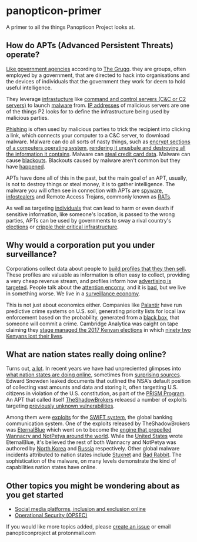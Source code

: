 # panopticon-primer

A primer to all the things Panopticon Project looks at.

## How do APTs (Advanced Persistent Threats) operate?

[Like government agencies](https://www.youtube.com/watch?v=wP2J9aYM6Oo) according to [The Grugq](https://twitter.com/thegrugq). they are groups, often employed by a government, that are directed to hack into organisations and the devices of individuals that the government they work for deem to hold useful intelligence.

They leverage [infrastucture](https://www.darkreading.com/threat-intelligence/forget-apts-lets-talk-about-advanced-persistent-infrastructure/a/d-id/1330427) like [command and control servers (C&C or C2 servers)](https://whatis.techtarget.com/definition/command-and-control-server-CC-server) to launch [malware](https://en.wikipedia.org/wiki/Malware) from. [IP addresses](https://en.wikipedia.org/wiki/IP_address) of malicious servers are one of the things P2 looks for to define the infrastructure being used by malicious parties.

[Phishing](https://en.wikipedia.org/wiki/Phishing) is often used by malicious parties to trick the recipient into clicking a link, which connects your computer to a C&C server, to download malware. Malware can do all sorts of nasty things, such as [encrypt sections of a computers operating system](https://en.wikipedia.org/wiki/Ransomware), [rendering it unusbale and destroying all the information it contains](https://www.wired.com/story/notpetya-cyberattack-ukraine-russia-code-crashed-the-world/). Malware can [steal credit card data](https://blog.sucuri.net/2017/10/credit-card-stealer-investigation-uncovers-malware-ring.html). Malware can cause [blackouts](https://www.wired.com/2016/03/inside-cunning-unprecedented-hack-ukraines-power-grid/). Blackouts caused by malware aren't common but they have [happened](https://www.wired.com/story/russian-hackers-attack-ukraine/). 

APTs have done all of this in the past, but the main goal of an APT, usually, is not to destroy things or steal money, it is to gather intelligence. The malware you will often see in connection with APTs are [spyware](https://www.malwarebytes.com/spyware/), [infostealers](https://www.symantec.com/security-center/writeup/2000-122016-0558-99) and Remote Access Trojans, commonly known as [RATs](https://en.wikipedia.org/wiki/Remote_access_trojan).

As well as targeting [individuals](https://motherboard.vice.com/en_us/article/kzyg3a/smartphone-malware-nso-group-amnesty-international-saudi-arabia) that can lead to harm or even death if sensitive information, like someone's location, is passed to the wrong parties, APTs can be used by governments to sway a rival country's [elections](https://www.theregister.co.uk/2018/07/20/microsoft_fancy_bear_warning/) or [cripple their critical infrastructure](https://www.wired.com/story/russian-hacking-teams-infrastructure/). 

## Why would a corporation put you under surveillance?

Corporations collect data about people to [build profiles that they then sell](https://www.youtube.com/watch?v=3ABaGEWjFIg). These profiles are valuable as information is often easy to collect, providing a very cheap revenue stream, and profiles inform how [advertising is targeted](https://www.washingtonpost.com/apps/g/page/business/how-targeted-advertising-works/412/?noredirect=on). People talk about the [attention encomy](https://www.vidyard.com/blog/attention-economy-marketers-killing-not-capturing-attention/), and it is [bad](https://techcrunch.com/2017/07/30/the-attention-economy-created-by-silicon-valley-is-bankrupting-us/), but we live in something worse. We live in a [surveillance economy](https://medium.com/the-graph/algorithms-dictators-the-surveillance-economy-e89139d42214). 

This is not just about economics either. Companies like [Palantir](https://www.theverge.com/2018/2/27/17054740/palantir-predictive-policing-tool-new-orleans-nopd) have run predictive crime systems on U.S. soil, generating priority lists for local law enforcement based on the probability, generated from a [black box](https://en.wikipedia.org/wiki/Black_box), that someone will commit a crime. Cambridge Analytica was caight on tape claiming they [stage managed the 2017 Kenyan elections](https://www.reuters.com/article/us-facebook-cambridge-analytica-kenya/cambridge-analytica-stage-managed-kenyan-presidents-campaigns-uk-tv-idUSKBN1GV300) in which [ninety two Kenyans lost their lives](https://qz.com/africa/1233084/channel-4-news-films-cambridge-analytica-execs-saying-they-staged-kenya-uhuru-kenyatta-elections/). 

## What are nation states really doing online?

Turns out, [a lot](https://snowdenarchive.cjfe.org/greenstone/cgi-bin/library.cgi). In recent years we have had unpreciented glimpses into [what nation states are doing online](https://www.youtube.com/watch?v=0hLjuVyIIrs), sometimes from [surprising sources](https://www.nytimes.com/2017/11/12/us/nsa-shadow-brokers.html). Edward Snowden leaked documents that outlined the NSA's default position of collecting vast amounts and data and storing it, often targetting U.S. citizens in violation of the U.S. constitution, as part of the [PRISM Program](https://en.wikipedia.org/wiki/PRISM_(surveillance_program)). An APT that called itself [TheShadowBrokers](https://steemit.com/shadowbrokers/@theshadowbrokers/repost-theshadowbrokers-message-1-august-2016) releaesd a number of exploits targeting [previously unknown vulnerabilities](https://arstechnica.com/information-technology/2017/04/nsa-leaking-shadow-brokers-just-dumped-its-most-damaging-release-yet/). 

Among them were [exploits](https://arstechnica.com/information-technology/2017/04/nsa-leaking-shadow-brokers-just-dumped-its-most-damaging-release-yet/) for the [SWIFT system](https://en.wikipedia.org/wiki/Society_for_Worldwide_Interbank_Financial_Telecommunication), the global banking communication system. One of the exploits released by TheShadowBrokers was [EternalBlue](https://en.wikipedia.org/wiki/EternalBlue) which went on to become the [engine that propelled Wannacry and NotPetya around the world](https://www.theguardian.com/technology/2017/dec/30/wannacry-petya-notpetya-ransomware). While the [United States](https://www.forbes.com/sites/thomasbrewster/2017/05/12/nsa-exploit-used-by-wannacry-ransomware-in-global-explosion/#2ee611dfe599) wrote EternalBlue, it's believed the rest of both Wannacry and NotPetya was authored by [North Korea](https://www.washingtonpost.com/world/national-security/the-nsa-has-linked-the-wannacry-computer-worm-to-north-korea/2017/06/14/101395a2-508e-11e7-be25-3a519335381c_story.html?utm_term=.f3581abb9f00) and [Russia](https://www.washingtonpost.com/world/national-security/russian-military-was-behind-notpetya-cyberattack-in-ukraine-cia-concludes/2018/01/12/048d8506-f7ca-11e7-b34a-b85626af34ef_story.html?utm_term=.0d6fb0727559) respectively. Other global malware incidents attributed to nation states include [Stuxnet](https://www.wired.com/2014/11/countdown-to-zero-day-stuxnet/) and [Bad Rabbit](https://www.zdnet.com/article/bad-rabbit-ten-things-you-need-to-know-about-the-latest-ransomware-outbreak/). The sophistication of the malware, on many levels demonstrate the kind of capabilities nation states have online.

## Other topics you might be wondering about as you get started

* [Social media platforms, inclusion and exclusion online](https://www.youtube.com/watch?v=pO-brBVRyN8&index=12&list=PLYiaJo7rYNXLQSEAa2RdyyiS28Ke2Rl60)
* [Operational Security (OPSEC)](https://medium.com/@thegrugq/twitter-activist-security-7c806bae9cb0)

If you would like more topics added, please [create an issue](https://github.com/Panopticon-Project/panopticon-Primer/issues) or email panopticonproject at protonmail.com
